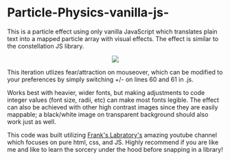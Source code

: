 # Particle-Physics-vanilla-js-

This is a particle effect using only vanilla JavaScript which translates plain text into a mapped particle array with visual effects. The effect is similar to the constellation JS library. 
<p align="center">
  <img src="https://im6.ezgif.com/tmp/ezgif-6-70f4eaeecfc4.gif">
</p>
This iteration utlizes fear/attraction on mouseover, which can be modified to your preferences by simply switching +/- on lines 60 and 61 in .js.

Works best with heavier, wider fonts, but making adjustments to code integer values (font size, radii, etc) can make most fonts legible. The effect can also be achieved with other high contrast images since they are easily mappable; a black/white image on transparent background should also work just as well.

This code was built utilizing [Frank's Labratory's](https://www.youtube.com/channel/UCEqc149iR-ALYkGM6TG-7vQ) amazing youtube channel which focuses on pure html, css, and JS. Highly recommend if you are like me and like to learn the sorcery under the hood before snapping in a library!
